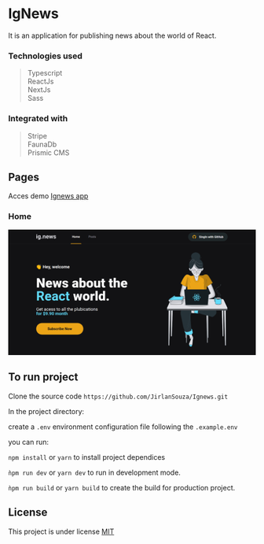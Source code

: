 # IgNews
It is an application for publishing news about the world of React.

### Technologies used

> Typescript  
> ReactJs  
> NextJs  
> Sass

### Integrated with

> Stripe  
> FaunaDb  
> Prismic CMS  

## Pages
Acces demo [Ignews app](https://ignews-pi-one.vercel.app)

### Home

![home](./screenshots/home.png?raw=true)

## To run project

Clone the source code `https://github.com/JirlanSouza/Ignews.git`

In the project directory:

create a `.env` environment configuration file following the `.example.env`

you can run:

`npm install` or `yarn` to install project dependices

`ǹpm run dev` or `yarn dev` to run in development mode.

`ǹpm run build` or `yarn build` to create the build for production project.

## License

This project is under license [MIT](LICENSE)
